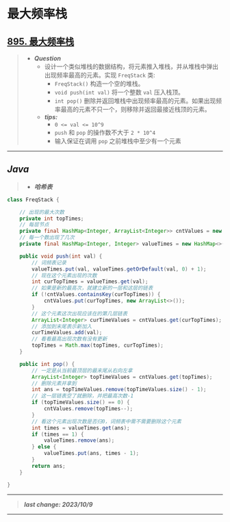 # 最大频率栈

## [895. 最大频率栈](https://leetcode.cn/problems/maximum-frequency-stack/)

> - ***Question***
>   - 设计一个类似堆栈的数据结构，将元素推入堆栈，并从堆栈中弹出出现频率最高的元素。实现 `FreqStack` 类:
>     - `FreqStack()` 构造一个空的堆栈。
>     - `void push(int val)` 将一个整数 `val` 压入栈顶。
>     - `int pop()` 删除并返回堆栈中出现频率最高的元素。如果出现频率最高的元素不只一个，则移除并返回最接近栈顶的元素。
>   - ***tips:***
>     - `0 <= val <= 10^9`
>     - `push` 和 `pop` 的操作数不大于 `2 * 10^4`
>     - 输入保证在调用 `pop` 之前堆栈中至少有一个元素

---

## *Java*

> - ***哈希表***

```java
class FreqStack {

    // 出现的最大次数
    private int topTimes;
    // 每层节点
    private final HashMap<Integer, ArrayList<Integer>> cntValues = new HashMap<>();
    // 每一个数出现了几次
    private final HashMap<Integer, Integer> valueTimes = new HashMap<>();

    public void push(int val) {
        // 词频表记录
        valueTimes.put(val, valueTimes.getOrDefault(val, 0) + 1);
        // 现在这个元素出现的次数
        int curTopTimes = valueTimes.get(val);
        // 如果是新的最高次，就建立新的一层和这层的链表
        if (!cntValues.containsKey(curTopTimes)) {
            cntValues.put(curTopTimes, new ArrayList<>());
        }
        // 这个元素这次出现应该在的第几层链表
        ArrayList<Integer> curTimeValues = cntValues.get(curTopTimes);
        // 添加到末尾表示新加入
        curTimeValues.add(val);
        // 看看最高出现次数有没有更新
        topTimes = Math.max(topTimes, curTopTimes);
    }

    public int pop() {
        // 一定是从当前最顶层的最末尾从右向左拿
        ArrayList<Integer> topTimeValues = cntValues.get(topTimes);
        // 删除元素并拿到
        int ans = topTimeValues.remove(topTimeValues.size() - 1);
        // 这一层链表空了就删除，并把最高次数-1
        if (topTimeValues.size() == 0) {
            cntValues.remove(topTimes--);
        }
        // 看这个元素出现次数是否归0，词频表中需不需要删除这个元素
        int times = valueTimes.get(ans);
        if (times == 1) {
            valueTimes.remove(ans);
        } else {
            valueTimes.put(ans, times - 1);
        }
        return ans;
    }

}
```

---

> ***last change: 2023/10/9***

---
